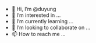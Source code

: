 - 👋 Hi, I’m @duyung
- 👀 I’m interested in ...
- 🌱 I’m currently learning ...
- 💞️ I’m looking to collaborate on ...
- 📫 How to reach me ...

<!---
duyung/duyung is a ✨ special ✨ repository because its `README.md` (this file) appears on your GitHub profile.
You can click the Preview link to take a look at your changes.
--->
